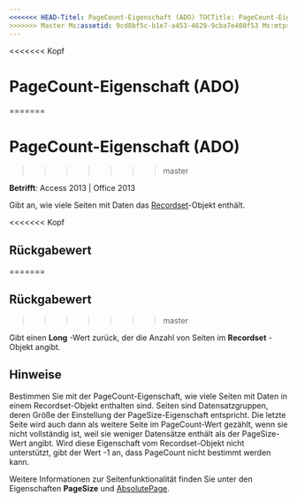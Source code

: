 ```yaml
---
<<<<<<< HEAD-Titel: PageCount-Eigenschaft (ADO) TOCTitle: PageCount-Eigenschaft (ADO) === Titel: PageCount-Eigenschaft (ADO) TOCTitle: PageCount-Eigenschaft (ADO)
>>>>>>> Master Ms:assetid: 9cd8bf5c-b1e7-a453-4629-9cba7e408f53 Ms:mtpsurl: https://msdn.microsoft.com/library/JJ249712(v=office.15) Ms:contentKeyID: 48546609 ms.date: 09/18/2015 Mtps_version: Office. 15
---
```


<<<<<<< Kopf
# <a name="pagecount-property-ado"></a>PageCount-Eigenschaft (ADO)
=======
# <a name="pagecount-property-ado"></a>PageCount-Eigenschaft (ADO)
>>>>>>> master


**Betrifft**: Access 2013 | Office 2013

Gibt an, wie viele Seiten mit Daten das [Recordset](recordset-object-ado.md)-Objekt enthält.

<<<<<<< Kopf
## <a name="return-value"></a>Rückgabewert
=======
## <a name="return-value"></a>Rückgabewert
>>>>>>> master

Gibt einen **Long** -Wert zurück, der die Anzahl von Seiten im **Recordset** -Objekt angibt.

## <a name="remarks"></a>Hinweise

Bestimmen Sie mit der PageCount-Eigenschaft, wie viele Seiten mit Daten in einem Recordset-Objekt enthalten sind. Seiten sind Datensatzgruppen, deren Größe der Einstellung der PageSize-Eigenschaft entspricht. Die letzte Seite wird auch dann als weitere Seite im PageCount-Wert gezählt, wenn sie nicht vollständig ist, weil sie weniger Datensätze enthält als der PageSize-Wert angibt. Wird diese Eigenschaft vom Recordset-Objekt nicht unterstützt, gibt der Wert -1 an, dass PageCount nicht bestimmt werden kann.

Weitere Informationen zur Seitenfunktionalität finden Sie unter den Eigenschaften **PageSize** und [AbsolutePage](absolutepage-property-ado.md).

